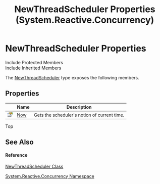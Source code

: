 ﻿---
title: NewThreadScheduler Properties (System.Reactive.Concurrency)
TOCTitle: NewThreadScheduler Properties
ms:assetid: Properties.T:System.Reactive.Concurrency.NewThreadScheduler
ms:mtpsurl: https://msdn.microsoft.com/en-us/library/system.reactive.concurrency.newthreadscheduler_properties(v=VS.103)
ms:contentKeyID: 36069248
ms.date: 06/28/2011
mtps_version: v=VS.103
---

# NewThreadScheduler Properties

Include Protected Members  
Include Inherited Members  

The [NewThreadScheduler](hh229312\(v=vs.103\).md) type exposes the following members.

## Properties

<table>
<thead>
<tr class="header">
<th> </th>
<th>Name</th>
<th>Description</th>
</tr>
</thead>
<tbody>
<tr class="odd">
<td><img src="images\Hh211972.pubproperty(en-us,VS.103).gif" title="Public property" alt="Public property" /></td>
<td><a href="hh229169(v=vs.103).md">Now</a></td>
<td>Gets the scheduler's notion of current time.</td>
</tr>
</tbody>
</table>

Top

## See Also

#### Reference

[NewThreadScheduler Class](hh229312\(v=vs.103\).md)

[System.Reactive.Concurrency Namespace](hh229042\(v=vs.103\).md)

